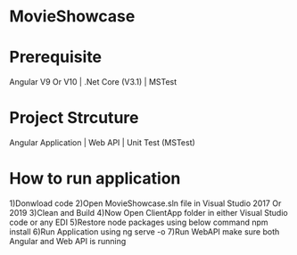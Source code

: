 # MovieShowcase

# Prerequisite 
Angular V9 Or V10 |
.Net Core (V3.1) |
MSTest

# Project Strcuture
Angular Application |
Web API |
Unit Test (MSTest) 

# How to run application
1)Donwload code
2)Open MovieShowcase.sln file in Visual Studio 2017 Or 2019
3)Clean and Build
4)Now Open ClientApp folder in either Visual Studio code or any EDI
5)Restore node packages using below command
npm install
6)Run Application using ng serve -o
7)Run WebAPI 
make sure both Angular and Web API is running
